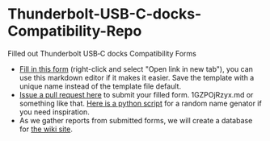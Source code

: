 # Thunderbolt-USB-C-docks-Compatibility-Repo
Filled out Thunderbolt USB‐C docks Compatibility Forms

- [Fill in this form](https://github.com/FrameworkComputer/Thunderbolt-USB-C-docks-Compatibility-Repo/blob/main/template.md) (right-click and select "Open link in new tab"), you can use this markdown editor if it makes it easier. Save the template with a unique name instead of the template file default.
- [Issue a pull request here](https://github.com/FrameworkComputer/Thunderbolt-USB-C-docks-Compatibility-Repo/) to submit your filled form. 1GZPOjRzyx.md or something like that. [Here is a python script](https://github.com/FrameworkComputer/Thunderbolt-USB-C-docks-Compatibility-Repo/blob/main/python-scripts/renamer.py) for a random name genator if you need inspiration. 
- As we gather reports from submitted forms, we will create a database for [the wiki site](https://github.com/FrameworkComputer/Framework-Laptop-13/wiki). 

